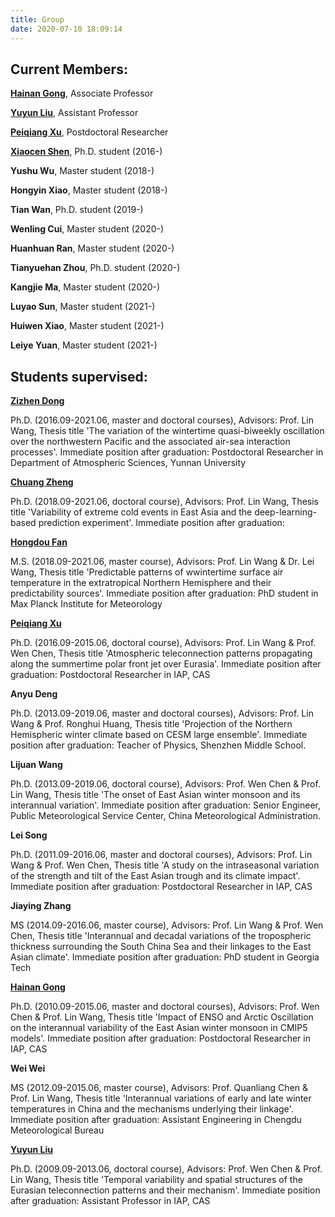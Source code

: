 ```yaml
---
title: Group
date: 2020-07-10 18:09:14
---
```


## Current Members:

[**Hainan Gong**](https://www.researchgate.net/profile/Hainan_Gong), Associate Professor

[**Yuyun Liu**](https://www.researchgate.net/profile/Yuyun_Liu), Assistant Professor

[**Peiqiang Xu**](https://px212.github.io/px212/), Postdoctoral Researcher

[**Xiaocen Shen**](https://www.researchgate.net/profile/Xiaocen_Shen), Ph.D. student (2016-)

**Yushu Wu**, Master student (2018-)

**Hongyin Xiao**, Master student (2018-)

**Tian Wan**, Ph.D. student (2019-)

**Wenling Cui**, Master student (2020-)

**Huanhuan Ran**, Master student (2020-)

**Tianyuehan Zhou**, Ph.D. student (2020-)

**Kangjie Ma**, Master student (2020-)

**Luyao Sun**, Master student (2021-)

**Huiwen Xiao**, Master student (2021-)

**Leiye Yuan**, Master student (2021-)


## Students supervised:

[**Zizhen Dong**](https://www.researchgate.net/profile/Dong_Zizhen)

Ph.D. (2016.09-2021.06, master and doctoral courses), Advisors: Prof. Lin Wang, Thesis title 'The variation of the wintertime quasi-biweekly oscillation over the northwestern Pacific and the associated air-sea interaction processes'. Immediate position after graduation: Postdoctoral Researcher in Department of Atmospheric Sciences, Yunnan University

[**Chuang Zheng**](https://www.researchgate.net/profile/Chuang_Zheng2)

Ph.D. (2018.09-2021.06, doctoral course), Advisors: Prof. Lin Wang, Thesis title 'Variability of extreme cold events in East Asia and the deep-learning-based prediction experiment'. Immediate position after graduation: 

[**Hongdou Fan**](https://www.researchgate.net/profile/Hongdou_Fan)

M.S. (2018.09-2021.06, master course), Advisors: Prof. Lin Wang & Dr. Lei Wang, Thesis title 'Predictable patterns of wwintertime surface air temperature 
in the extratropical Northern Hemisphere and their predictability sources'. Immediate position after graduation: PhD student in Max Planck Institute for Meteorology

[**Peiqiang Xu**](https://px212.github.io/px212/)

Ph.D. (2016.09-2015.06, doctoral course), Advisors: Prof. Lin Wang & Prof. Wen Chen, Thesis title 'Atmospheric teleconnection patterns propagating along the summertime polar front jet over Eurasia'. Immediate position after graduation: Postdoctoral Researcher in IAP, CAS

**Anyu Deng**

Ph.D. (2013.09-2019.06, master and doctoral courses), Advisors: Prof. Lin Wang & Prof. Ronghui Huang, Thesis title 'Projection of the Northern Hemispheric winter climate based on CESM large ensemble'. Immediate position after graduation: Teacher of Physics, Shenzhen Middle School.

**Lijuan Wang**

Ph.D. (2013.09-2019.06, doctoral course), Advisors: Prof. Wen Chen & Prof. Lin Wang, Thesis title 'The onset of East Asian winter monsoon and its interannual variation'. Immediate position after graduation: Senior Engineer, Public Meteorological Service Center, China Meteorological Administration.

**Lei Song**

Ph.D. (2011.09-2016.06, master and doctoral courses), Advisors: Prof. Lin Wang & Prof. Wen Chen, Thesis title 'A study on the intraseasonal variation of the strength and tilt of the East Asian trough and its climate impact'. Immediate position after graduation: Postdoctoral Researcher in IAP, CAS

**Jiaying Zhang**

MS (2014.09-2016.06, master course), Advisors: Prof. Lin Wang & Prof. Wen Chen, Thesis title 'Interannual and decadal variations of the tropospheric thickness surrounding the South China Sea and their linkages to the East Asian climate'. Immediate position after graduation: PhD student in Georgia Tech

[**Hainan Gong**](https://www.researchgate.net/profile/Hainan_Gong)

Ph.D. (2010.09-2015.06, master and doctoral courses), Advisors: Prof. Wen Chen & Prof. Lin Wang, Thesis title 'Impact of ENSO and Arctic Oscillation on the interannual variability of the East Asian winter monsoon in CMIP5 models'. Immediate position after graduation: Postdoctoral Researcher in IAP, CAS

**Wei Wei**

MS (2012.09-2015.06, master course), Advisors: Prof. Quanliang Chen & Prof. Lin Wang, Thesis title 'Interannual variations of early and late winter temperatures in China and the mechanisms underlying their linkage'. Immediate position after graduation: Assistant Engineering in Chengdu Meteorological Bureau

[**Yuyun Liu**](https://www.researchgate.net/profile/Yuyun_Liu)

Ph.D. (2009.09-2013.06, doctoral course), Advisors: Prof. Wen Chen & Prof. Lin Wang, Thesis title 'Temporal variability and spatial structures of the Eurasian teleconnection patterns and their mechanism'. Immediate position after graduation: Assistant Professor in IAP, CAS
